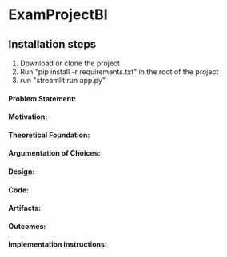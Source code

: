 # ExamProjectBI

## Installation steps
1. Download or clone the project
2. Run "pip install -r requirements.txt" in the root of the project
3. run "streamlit run app.py"

#### Problem Statement:

#### Motivation:

#### Theoretical Foundation:

#### Argumentation of Choices:

#### Design:

#### Code:

#### Artifacts:

#### Outcomes:

#### Implementation instructions:

